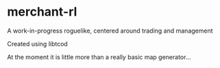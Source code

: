 merchant-rl
===========

A work-in-progress roguelike, centered around trading and management

Created using libtcod


At the moment it is little more than a really basic map generator...
